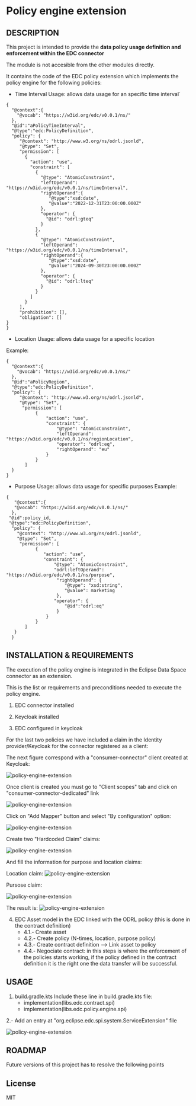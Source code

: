 <!--
  Copyright (c) 2024 Tecnalia, Basque Research & Technology Alliance (BRTA)
  
  Permission is hereby granted, free of charge, to any person obtaining a copy of
  this software and associated documentation files (the "Software"), to deal in
  the Software without restriction, including without limitation the rights to
  use, copy, modify, merge, publish, distribute, sublicense, and/or sell copies of
  the Software, and to permit persons to whom the Software is furnished to do so,
  subject to the following conditions:
  
  The above copyright notice and this permission notice shall be included in all
  copies or substantial portions of the Software.
  
  THE SOFTWARE IS PROVIDED "AS IS", WITHOUT WARRANTY OF ANY KIND, EXPRESS OR
  IMPLIED, INCLUDING BUT NOT LIMITED TO THE WARRANTIES OF MERCHANTABILITY, FITNESS
  FOR A PARTICULAR PURPOSE AND NONINFRINGEMENT. IN NO EVENT SHALL THE AUTHORS OR
  COPYRIGHT HOLDERS BE LIABLE FOR ANY CLAIM, DAMAGES OR OTHER LIABILITY, WHETHER
  IN AN ACTION OF CONTRACT, TORT OR OTHERWISE, ARISING FROM, OUT OF OR IN
  CONNECTION WITH THE SOFTWARE OR THE USE OR OTHER DEALINGS IN THE SOFTWARE.
  
  SPDX-License-Identifier: MIT
-->

# Policy engine extension

## DESCRIPTION
This project is intended to provide the **data policy usage definition and enforcement within the EDC connector**

The module is not accesible from the other modules directly.

It contains the code of the EDC policy extension which implements the policy engine for the following policies:
  - Time Interval Usage: allows data usage for an specific time interval´

```Example
{ 
  "@context":{ 
    "@vocab": "https://w3id.org/edc/v0.0.1/ns/" 
  }, 
  "@id":"aPolicyTimeInterval", 
  "@type":"edc:PolicyDefinition", 
  "policy": { 
     "@context": "http://www.w3.org/ns/odrl.jsonld", 
     "@type": "Set", 
     "permission": [ 
       { 
         "action": "use", 
         "constraint": [ 
           { 
             "@type": "AtomicConstraint", 
             "leftOperand": "https://w3id.org/edc/v0.0.1/ns/timeInterval", 
             "rightOperand":{ 
                "@type":"xsd:date", 
                "@value":"2022-12-31T23:00:00.000Z" 
             }, 
             "operator": { 
               "@id": "odrl:gteq" 
             } 
           }, 
           { 
             "@type": "AtomicConstraint", 
             "leftOperand": "https://w3id.org/edc/v0.0.1/ns/timeInterval", 
             "rightOperand":{ 
                "@type":"xsd:date", 
                "@value":"2024-09-30T23:00:00.000Z" 
             }, 
             "operator": { 
               "@id": "odrl:lteq" 
             } 
           } 
         ] 
       } 
     ], 
     "prohibition": [], 
     "obligation": [] 
} 
} 
```
 
   - Location Usage: allows data usage for a specific location

Example: 
```
{ 
  "@context":{ 
    "@vocab": "https://w3id.org/edc/v0.0.1/ns/" 
  }, 
  "@id":"aPolicyRegion", 
  "@type":"edc:PolicyDefinition", 
  "policy": { 
     "@context": "http://www.w3.org/ns/odrl.jsonld", 
     "@type": "Set", 
      "permission": [ 
           { 
               "action": "use", 
               "constraint": { 
                   "@type": "AtomicConstraint", 
                   "leftOperand": "https://w3id.org/edc/v0.0.1/ns/regionLocation", 
                   "operator": "odrl:eq", 
                   "rightOperand": "eu" 
               } 
           } 
       ] 
  } 
} 
```
  - Purpose Usage: allows data usage for specific purposes
Example:
```
{ 
   "@context":{ 
   "@vocab": "https://w3id.org/edc/v0.0.1/ns/" 
  }, 
 "@id":policy_id, 
 "@type":"edc:PolicyDefinition", 
  "policy": { 
    "@context": "http://www.w3.org/ns/odrl.jsonld", 
    "@type": "Set", 
     "permission": [ 
           { 
              "action": "use", 
              "constraint": { 
                  "@type": "AtomicConstraint", 
                  "odrl:leftOperand": "https://w3id.org/edc/v0.0.1/ns/purpose", 
                   "rightOperand": { 
                      "@type": "xsd:string", 
                      "@value": marketing 
                   }, 
                  "operator": { 
                      "@id":"odrl:eq" 
                   } 
               } 
           } 
       ] 
   } 
  } 
```

  



## INSTALLATION & REQUIREMENTS

The execution of the policy engine is integrated in the Eclipse Data Space connector as an extension.

This is the list or requirements and preconditions needed to execute the policy engine.

1. EDC connector installed
2. Keycloak installed




3. EDC configured in keycloak

For the last two policies we have included a claim in the Identity provider/Keycloak for the connector registered as a client:

  The next figure correspond with a "consumer-connector" client created at Keycloak:

  ![policy-engine-extension](doc/figures/consumer_connector_client.png)

  Once client is created you must go to "Client scopes" tab and click on "consumer-connector-dedicated" link

  ![policy-engine-extension](doc/figures/consumer_connector_client_client_scope.png)

  Click on "Add Mapper" button and select "By configuration" option:
  
  ![policy-engine-extension](doc/figures/create_claim_by_default.png)
  
  Create two "Hardcoded Claim" claims:

  ![policy-engine-extension](doc/figures/create_claim_harcoded.png)

And fill the information for purpose and location claims:

  Location claim:
  ![policy-engine-extension](doc/figures/keycloak_location_claim.PNG)

  Pursose claim:
  
  ![policy-engine-extension](doc/figures/keycloak_purpose_claim.PNG)

The result is:
![policy-engine-extension](doc/figures/keycloak_claim1.PNG)

4. EDC Asset model in the EDC linked with the ODRL policy (this is done in the contract definition)
   - 4.1.- Create asset
   - 4.2.- Create policy (N-times, location, purpose policy)
   - 4.3.- Create contract definition --> Link asset to policy
   - 4.4.- Negociate contract: in this steps is where the enforcement of the policies starts working, if the policy defined in the contract definition it is the right one the data transfer will be successful.

## USAGE

1. build.gradle.kts
Include these line in build.gradle.kts file:
   - implementation(libs.edc.contract.spi)
   - implementation(libs.edc.policy.engine.spi)

2.- Add an entry at "org.eclipse.edc.spi.system.ServiceExtension" file

![policy-engine-extension](doc/figures/service_extension.png)

## ROADMAP

Future versions of this project has to resolve the following points


## License
MIT